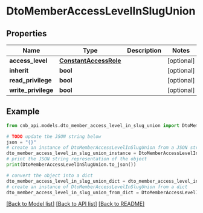 # DtoMemberAccessLevelInSlugUnion


## Properties

Name | Type | Description | Notes
------------ | ------------- | ------------- | -------------
**access_level** | [**ConstantAccessRole**](ConstantAccessRole.md) |  | [optional] 
**inherit** | **bool** |  | [optional] 
**read_privilege** | **bool** |  | [optional] 
**write_privilege** | **bool** |  | [optional] 

## Example

```python
from cnb_api.models.dto_member_access_level_in_slug_union import DtoMemberAccessLevelInSlugUnion

# TODO update the JSON string below
json = "{}"
# create an instance of DtoMemberAccessLevelInSlugUnion from a JSON string
dto_member_access_level_in_slug_union_instance = DtoMemberAccessLevelInSlugUnion.from_json(json)
# print the JSON string representation of the object
print(DtoMemberAccessLevelInSlugUnion.to_json())

# convert the object into a dict
dto_member_access_level_in_slug_union_dict = dto_member_access_level_in_slug_union_instance.to_dict()
# create an instance of DtoMemberAccessLevelInSlugUnion from a dict
dto_member_access_level_in_slug_union_from_dict = DtoMemberAccessLevelInSlugUnion.from_dict(dto_member_access_level_in_slug_union_dict)
```
[[Back to Model list]](../README.md#documentation-for-models) [[Back to API list]](../README.md#documentation-for-api-endpoints) [[Back to README]](../README.md)


